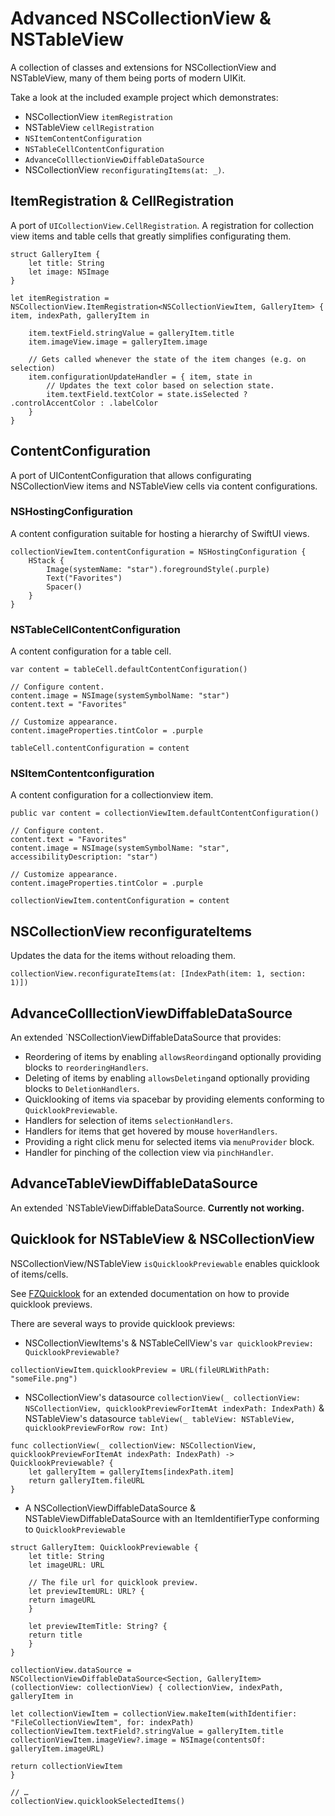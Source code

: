 # Advanced NSCollectionView & NSTableView

A collection of classes and extensions for NSCollectionView and NSTableView, many of them being ports of modern UIKit.

Take a look at the included example project which demonstrates:
- NSCollectionView `itemRegistration` 
- NSTableView `cellRegistration`
- `NSItemContentConfiguration`
- `NSTableCellContentConfiguration`
- `AdvanceColllectionViewDiffableDataSource`
- NSCollectionView `reconfiguratingItems(at: _)`.

## ItemRegistration & CellRegistration
A port of `UICollectionView.CellRegistration`. A registration for collection view items and table cells that greatly simplifies  configurating them.
```
struct GalleryItem {
    let title: String
    let image: NSImage
}

let itemRegistration = NSCollectionView.ItemRegistration<NSCollectionViewItem, GalleryItem> { item, indexPath, galleryItem in

    item.textField.stringValue = galleryItem.title
    item.imageView.image = galleryItem.image
    
    // Gets called whenever the state of the item changes (e.g. on selection)
    item.configurationUpdateHandler = { item, state in
        // Updates the text color based on selection state.
        item.textField.textColor = state.isSelected ? .controlAccentColor : .labelColor
    }
}
```

## ContentConfiguration
A port of UIContentConfiguration that allows configurating NSCollectionView items and NSTableView cells via content configurations.

### NSHostingConfiguration
A content configuration suitable for hosting a hierarchy of SwiftUI views.
```
collectionViewItem.contentConfiguration = NSHostingConfiguration {
    HStack {
        Image(systemName: "star").foregroundStyle(.purple)
        Text("Favorites")
        Spacer()
    }
}
```
### NSTableCellContentConfiguration
A content configuration for a table cell.
 ```
 var content = tableCell.defaultContentConfiguration()

 // Configure content.
 content.image = NSImage(systemSymbolName: "star")
 content.text = "Favorites"

 // Customize appearance.
 content.imageProperties.tintColor = .purple

 tableCell.contentConfiguration = content
 ```
 
 ### NSItemContentconfiguration
A content configuration for a collectionview item.
 ```
 public var content = collectionViewItem.defaultContentConfiguration()

 // Configure content.
 content.text = "Favorites"
 content.image = NSImage(systemSymbolName: "star", accessibilityDescription: "star")

 // Customize appearance.
 content.imageProperties.tintColor = .purple

 collectionViewItem.contentConfiguration = content
 ```

## NSCollectionView reconfigurateItems
Updates the data for the items without reloading them.
```
collectionView.reconfigurateItems(at: [IndexPath(item: 1, section: 1)])
```

## AdvanceColllectionViewDiffableDataSource
An extended `NSCollectionViewDiffableDataSource that provides:

 - Reordering of items by enabling `allowsReording`and optionally providing blocks to `reorderingHandlers`.
 - Deleting of items by enabling `allowsDeleting`and optionally providing blocks to `DeletionHandlers`.
 - Quicklooking of items via spacebar by providing elements conforming to `QuicklookPreviewable`.
 - Handlers for selection of items `selectionHandlers`.
 - Handlers for items that get hovered by mouse `hoverHandlers`.
 - Providing a right click menu for selected items via `menuProvider` block.
 - Handler for pinching of the collection view via `pinchHandler`.

## AdvanceTableViewDiffableDataSource
An extended `NSTableViewDiffableDataSource. **Currently not working.**

## Quicklook for NSTableView & NSCollectionView
NSCollectionView/NSTableView `isQuicklookPreviewable` enables quicklook of items/cells.

See [FZQuicklook](https://github.com/flocked/FZQuicklook) for an extended documentation on how to provide quicklook previews.

There are several ways to provide quicklook previews:
- NSCollectionViewItems's & NSTableCellView's `var quicklookPreview: QuicklookPreviewable?`
```
collectionViewItem.quicklookPreview = URL(fileURLWithPath: "someFile.png")
```
- NSCollectionView's datasource `collectionView(_ collectionView: NSCollectionView, quicklookPreviewForItemAt indexPath: IndexPath)` & NSTableView's datasource `tableView(_ tableView: NSTableView, quicklookPreviewForRow row: Int)`
```
func collectionView(_ collectionView: NSCollectionView, quicklookPreviewForItemAt indexPath: IndexPath) -> QuicklookPreviewable? {
    let galleryItem = galleryItems[indexPath.item]
    return galleryItem.fileURL
}
```
- A NSCollectionViewDiffableDataSource & NSTableViewDiffableDataSource with an ItemIdentifierType conforming to `QuicklookPreviewable`
```
struct GalleryItem: QuicklookPreviewable {
    let title: String
    let imageURL: URL
    
    // The file url for quicklook preview.
    let previewItemURL: URL? {
    return imageURL
    }
    
    let previewItemTitle: String? {
    return title
    }
}
     
collectionView.dataSource = NSCollectionViewDiffableDataSource<Section, GalleryItem>(collectionView: collectionView) { collectionView, indexPath, galleryItem in
     
let collectionViewItem = collectionView.makeItem(withIdentifier: "FileCollectionViewItem", for: indexPath)
collectionViewItem.textField?.stringValue = galleryItem.title
collectionViewItem.imageView?.image = NSImage(contentsOf: galleryItem.imageURL)

return collectionViewItem
}

// …
collectionView.quicklookSelectedItems()
```
